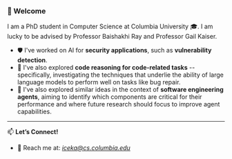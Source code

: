 ### 👋 Welcome

I am a PhD student in Computer Science at Columbia University 🎓. I am lucky to be advised by Professor Baishakhi Ray and Professor Gail Kaiser.

- 🛡️ I've worked on AI for **security applications**, such as **vulnerability detection**.  
- 🐞 I've also explored **code reasoning for code-related tasks** -- specifically, investigating the techniques that underlie the ability of large language models to perform well on tasks like bug repair. 
- 🤖 I've also explored similar ideas in the context of **software engineering agents**, aiming to identify which components are critical for their performance and where future research should focus to improve agent capabilities. 
 

---
<!--
📊 **GitHub Stats:**  
![](https://github-readme-stats.vercel.app/api?username=iraceka&show_icons=true&theme=tokyonight)

---
-->

📫 **Let’s Connect!**  
- 📨 Reach me at: *iceka@cs.columbia.edu*  


